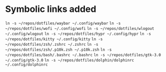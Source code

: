 # Symbolic links added

`ln -s ~/repos/dotfiles/waybar ~/.config/waybar`
`ln -s ~/repos/dotfiles/wofi ~/.config/wofi`
`ln -s ~/repos/dotfiles/wlogout ~/.config/wlogout`
`ln -s ~/repos/dotfiles/hypr ~/.config/hypr`
`ln -s ~/repos/dotfiles/kitty ~/.config/kitty`
`ln -s ~/repos/dotfiles/zsh/.zshrc ~/.zshrc`
`ln -s ~/repos/dotfiles/zsh/.p10k.zsh ~/.p10k.zsh`
`ln -s ~/repos/dotfiles/bash/.bashrc ~/.bashrc`
`ln -s ~/repos/dotfiles/gtk-3.0 ~/.config/gtk-3.0`
`ln -s ~/repos/dotfiles/dolphin/dolphinrc ~/.config/dolphinrc`
